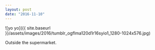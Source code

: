 ```yaml
---
layout: post
date: "2016-11-10"
---
```


![yo yo]({{ site.baseurl }}/assets/images/2016/tumblr_ogflma120d1r16syio1_1280-1024x576.jpg)

Outside the supermarket.
